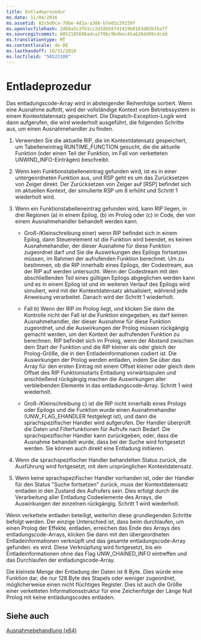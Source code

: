 ```yaml
---
title: Entladeprozedur
ms.date: 11/04/2016
ms.assetid: 82c5d0ca-70be-4d1a-a306-bfe01c29159f
ms.openlocfilehash: 2d68a5c3fb1cc2d18b587d1419b0103d02b35a7f
ms.sourcegitcommit: 6052185696adca270bc9bdbec45a626dd89cdcdd
ms.translationtype: MT
ms.contentlocale: de-DE
ms.lasthandoff: 10/31/2018
ms.locfileid: "50523100"
---
```

# <a name="unwind-procedure"></a>Entladeprozedur

Das entladungscode-Array wird in absteigender Reihenfolge sortiert. Wenn eine Ausnahme auftritt, wird der vollständige Kontext vom Betriebssystem in einem Kontextdatensatz gespeichert. Die Dispatch-Exception-Logik wird dann aufgerufen, die wird wiederholt ausgeführt, die folgenden Schritte aus, um einen Ausnahmehandler zu finden.

1. Verwenden Sie die aktuelle RIP, die im Kontextdatensatz gespeichert, um Tabelleneintrag RUNTIME_FUNCTION gesucht, die die aktuelle Funktion (oder einen Teil der Funktion, im Fall von verketteten UNWIND_INFO-Einträgen) beschreibt.

1. Wenn kein Funktionstabelleneintrag gefunden wird, ist es in einer untergeordneten Funktion aus, und RSP geht es um das Zurücksetzen von Zeiger direkt. Der Zurücksetzen von Zeiger auf [RSP] befindet sich im aktuellen Kontext, der simulierte RSP um 8 erhöht und Schritt 1 wiederholt wird.

1. Wenn ein Funktionstabelleneintrag gefunden wird, kann RIP liegen, in drei Regionen (a) in einem Epilog, (b) im Prolog oder (c) in Code, der von einem Ausnahmehandler behandelt werden kann.

   - Groß-/Kleinschreibung einer) wenn RIP befindet sich in einem Epilog, dann Steuerelement ist die Funktion wird beendet, es keinen Ausnahmehandler, der dieser Ausnahme für diese Funktion zugeordnet darf und Sie die Auswirkungen des Epilogs fortsetzen müssen, im Rahmen der aufrufenden Funktion berechnet. Um zu bestimmen, ob die RIP innerhalb eines Epilogs, der Codestream, aus der RIP auf werden untersucht. Wenn der Codestream mit den abschließenden Teil eines gültigen Epilogs abgeglichen werden kann und es in einem Epilog ist und im weiteren Verlauf des Epilogs wird simuliert, wird mit der Kontextdatensatz aktualisiert, während jede Anweisung verarbeitet. Danach wird der Schritt 1 wiederholt.

   - Fall b) Wenn der RIP im Prolog liegt, und klicken Sie dann die Kontrolle nicht der Fall ist die Funktion eingegeben, es darf keinen Ausnahmehandler, der dieser Ausnahme für diese Funktion zugeordnet, und die Auswirkungen der Prolog müssen rückgängig gemacht werden, um den Kontext der aufrufenden Funktion zu berechnen. RIP befindet sich im Prolog, wenn der Abstand zwischen dem Start der Funktion und die RIP kleiner als oder gleich der Prolog-Größe, die in den Entladeinformationen codiert ist. Die Auswirkungen der Prolog werden entladen, indem Sie über das Array für den ersten Eintrag mit einem Offset kleiner oder gleich dem Offset des RIP Funktionsstarts Entladung vorwärtsspulen und anschließend rückgängig machen die Auswirkungen aller verbleibenden Elemente in das entladungscode-Array. Schritt 1 wird wiederholt.

   - Groß-/Kleinschreibung c) ist die RIP nicht innerhalb eines Prologs oder Epilogs und die Funktion wurde einen Ausnahmehandler (UNW_FLAG_EHANDLER festgelegt ist), und dann die sprachspezifischer Handler wird aufgerufen. Der Handler überprüft die Daten und Filterfunktionen für Aufrufe nach Bedarf. Die sprachspezifischer Handler kann zurückgeben, oder, dass die Ausnahme behandelt wurde, dass bei der Suche wird fortgesetzt werden. Sie können auch direkt eine Entladung initiieren.

1. Wenn die sprachspezifischer Handler behandelten Status zurück, die Ausführung wird fortgesetzt, mit dem ursprünglichen Kontextdatensatz.

1. Wenn keine sprachspezifischer Handler vorhanden ist, oder der Handler für den Status "Suche fortsetzen" zurück, muss der Kontextdatensatz entladen in den Zustand des Aufrufers sein. Dies erfolgt durch die Verarbeitung aller Entladung Codeelemente des Arrays, die Auswirkungen der einzelnen rückgängig. Schritt 1 wird wiederholt.

Wenn verkettete entladen beteiligt, weiterhin diese grundlegenden Schritte befolgt werden. Der einzige Unterschied ist, dass beim durchlaufen, um einen Prolog der Effekte, entladen, erreichen das Ende des Arrays des entladungscode-Arrays, klicken Sie dann mit den übergeordneten Entladeinformationen verknüpft und das gesamte entladungscode-Array gefunden. es wird. Diese Verknüpfung wird fortgesetzt, bis ein Entladeinformationen ohne das Flag UNW_CHAINED_INFO eintreffen und das Durchlaufen der entladungscode-Array.

Die kleinste Menge der Entladung der Daten ist 8 Byte. Dies würde eine Funktion dar, die nur 128 Byte des Stapels oder weniger zugeordnet, möglicherweise einen nicht flüchtiges Register. Dies ist auch die Größe einer verketteten Informationsstruktur für eine Zeichenfolge der Länge Null Prolog mit keine entladungscodes entladen.

## <a name="see-also"></a>Siehe auch

[Ausnahmebehandlung (x64)](../build/exception-handling-x64.md)